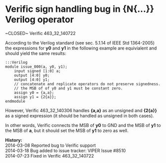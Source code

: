 
Verific sign handling bug in {N{...}} Verilog operator
======================================================

~CLOSED~ Verific 463_32_140722

According to the Verilog standard (see sec. 5.1.14 of IEEE Std 1364-2005) the
expressions for **y0** and **y1** in the following example are equivialent and should
yield the same results:

    :::Verilog
    module issue_000(a, y0, y1);
        input signed [1:0] a;
        output [4:0] y0;
        output [4:0] y1;
        // concatenate and replicate operators do not preserve signedness.
        // the MSB of of y0 and y1 must be constant zero.
        assign y0 = {a,a};
        assign y1 = {2{a}};
    endmodule

However, Verific 463_32_140306 handles **{a,a}** as an unsigned and **{2{a}}** as a signed expression (it should be handled as unsigned in both cases).

In other words, Verific connects the MSB of **y0** to GND and the MSB of **y1** to the MSB of **a**, but it should set the MSB of **y1** to zero as well.

**History:**  
2014-03-08 Reported bug to Verific support  
2014-03-18 Bug added to issue tracker: VIPER Issue #8510  
2014-07-23 Fixed in Verific 463_32_140722  

